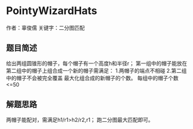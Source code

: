 
# PointyWizardHats
作者：辜俊儒
关键字：二分图匹配

## 题目简述

给出两组圆锥形的帽子，每个帽子有一个高度h和半径r；
第一组中的帽子能放在第二组中的帽子上组合成一个新的帽子需满足：
1.两帽子的端点不相碰
2.第二组中的帽子不会被完全覆盖
最大化组合成的新帽子的个数。
每组中的帽子个数<=50

## 解题思路


两帽子能配对，需满足h1/r1>h2/r2,r1；
跑二分图最大匹配即可。







